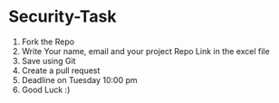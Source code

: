 # Security-Task
1. Fork the Repo
2. Write Your name, email and your project Repo Link in the excel file
3. Save using Git
4. Create a pull request
5. Deadline on Tuesday 10:00 pm
6. Good Luck :)
